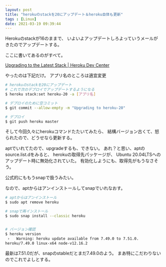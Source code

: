 ```yaml
---
layout: post
title: "herokuのstackを20にアップデート＆heroku自体も更新"
tags : [Linux]
date: 2021-03-19 09:39:44
---
```



Herokuのstackが16のままで、
いよいよアップデートしろよっていうメールがきたのでアップデートする。

ここに書いてあるのがすべて。

[Upgrading to the Latest Stack | Heroku Dev Center](https://devcenter.heroku.com/articles/upgrading-to-the-latest-stack)


やったのは下記だけ。
アプリ名のところは適宜変更

```bash
# herokuのstackを20にアップデート
# これで次のデプロイでアップデートするようになる
$ heroku stack:set heroku-20 -a [アプリ名]

# デプロイのために空コミット
$ git commit --allow-empty -m "Upgrading to heroku-20"

# デプロイ
$ git push heroku master


```


そして今回久々にherokuコマンドたたいてみたら、
結構バージョン古くて、怒られたので、どうせなら更新する。

aptでいれてたので、upgradeするも、できない。
あれ？と思い、aptのsource.list.dをみると、
herokuの取得先パッケージが、
Ubuntu 20.04LTSへのアップデート時に無効化されていた。
有効化しようにも、取得先がもうなさそう。

公式的にももうsnapで扱うみたい。

なので、aptからはアンインストールしてsnapでいれなおす。



```bash
# aptからはアンインストール
$ sudo apt remove heroku

# snapで再インストール
$ sudo snap install --classic heroku


# バージョン確認
$ heroku version
 ›   Warning: heroku update available from 7.49.0 to 7.51.0.
heroku/7.49.0 linux-x64 node-v12.16.2
```

最新は7.51.0だが、snapのstableだとまだ7.49.0のよう。
まあ特にこだわりないのでこれでよしとする。








